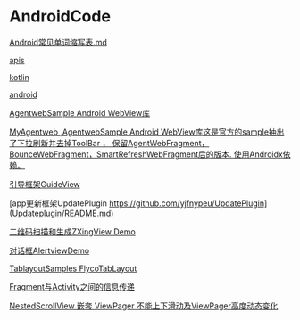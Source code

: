 # AndroidCode
[Android常见单词缩写表.md](notes/Android常见单词缩写表.md)

[apis](notes/apis)

[kotlin](notes/kotlin)

[android](notes/android/AndroidReadMe.md)

[AgentwebSample Android WebView库](AgentwebSample/README.md)

[MyAgentweb ,AgentwebSample Android WebView库这是官方的sample抽出了下拉刷新并去掉ToolBar ，
保留AgentWebFragment，BounceWebFragment，SmartRefreshWebFragment后的版本.
使用Androidx依赖。](MyAgentweb/README.md)

[引导框架GuideView](GuideView/README.md)

[app更新框架UpdatePlugin https://github.com/yjfnypeu/UpdatePlugin](Updateplugin/README.md)

[二维码扫描和生成ZXingView Demo](ZxingDemo/README.md)

[对话框AlertviewDemo](AlertviewDemo/README.md)

[TablayoutSamples  FlycoTabLayout](TablayoutSamples/README.md)

[Fragment与Activity之间的信息传递](FragmentDemo/README.md)

[NestedScrollView  嵌套 ViewPager 不能上下滑动及ViewPager高度动态变化](DynamicViewpager/README.md)